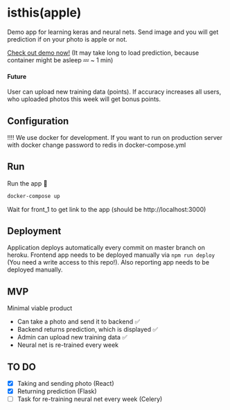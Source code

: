# isthis(apple)

Demo app for learning keras and neural nets. Send image and you will get prediction if on your photo is apple or not.

[Check out demo now!](https://prd-ev.github.io/isthis/) (It may take long to load prediction, because container might be asleep 💤 ~ 1 min)

#### Future

User can upload new training data (points). If accuracy increases all users, who uploaded photos this week will get bonus points.

## Configuration

‼️‼️ We use docker for development. If you want to run on production server with docker change password to redis in docker-compose.yml

## Run

Run the app 🐳

```bash
docker-compose up
```

Wait for front_1 to get link to the app (should be http://localhost:3000)

## Deployment

Application deploys automatically every commit on master branch on heroku. Frontend app needs to be deployed manually via `npm run deploy` (You need a write access to this repo!). Also reporting app needs to be deployed manually.

## MVP

Minimal viable product

- Can take a photo and send it to backend ✅
- Backend returns prediction, which is displayed ✅
- Admin can upload new training data ✅
- Neural net is re-trained every week

## TO DO

- [x] Taking and sending photo (React)
- [x] Returning prediction (Flask)
- [ ] Task for re-training neural net every week (Celery)
